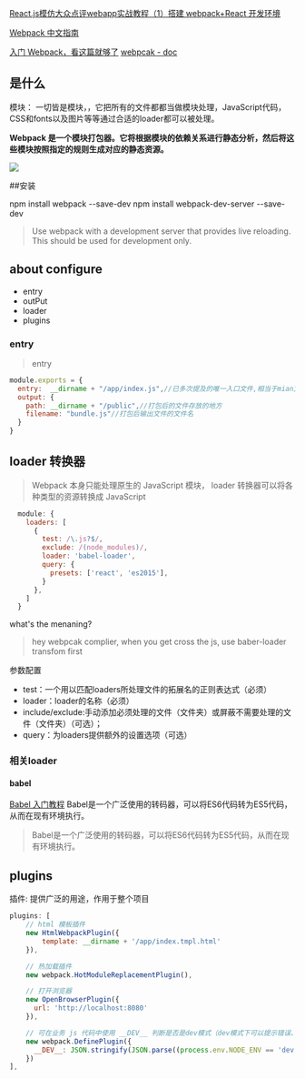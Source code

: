 
[React.js模仿大众点评webapp实战教程（1）搭建 webpack+React 开发环境](http://www.imooc.com/article/14499)

[Webpack 中文指南](http://zhaoda.net/webpack-handbook/loader.html)

[入门 Webpack，看这篇就够了](https://segmentfault.com/a/1190000006178770#articleHeader6)
[webpcak - doc](https://webpack.js.org/concepts/)



## 是什么
模块： 一切皆是模块，，它把所有的文件都都当做模块处理，JavaScript代码，CSS和fonts以及图片等等通过合适的loader都可以被处理。

**Webpack 是一个模块打包器。它将根据模块的依赖关系进行静态分析，然后将这些模块按照指定的规则生成对应的静态资源。**



![](http://ohbzayk4i.bkt.clouddn.com/17-10-31/37750049.jpg)



##安装

npm install webpack --save-dev
npm install webpack-dev-server --save-dev
> Use webpack with a development server that provides live reloading. This should be used for development only.


## about configure
- entry
- outPut
- loader
- plugins



### entry
> entry


```javascript
module.exports = {
  entry:  __dirname + "/app/index.js",//已多次提及的唯一入口文件,相当于mian文件
  output: {
    path: __dirname + "/public",//打包后的文件存放的地方
    filename: "bundle.js"//打包后输出文件的文件名
  }
}
```
##  loader  转换器
> Webpack 本身只能处理原生的 JavaScript 模块，
loader 转换器可以将各种类型的资源转换成 JavaScript


``` javascript
  module: {
    loaders: [
      {
        test: /\.js?$/,
        exclude: /(node_modules)/,
        loader: 'babel-loader',
        query: {
          presets: ['react', 'es2015'],
        }
      },
    ]
  }
```
what's the menaning?

> hey webpcak complier, when you get cross the js, use baber-loader transfom first



参数配置
- test：一个用以匹配loaders所处理文件的拓展名的正则表达式（必须）
- loader：loader的名称（必须）
- include/exclude:手动添加必须处理的文件（文件夹）或屏蔽不需要处理的文件（文件夹）（可选）；
- query：为loaders提供额外的设置选项（可选）


### 相关loader
#### babel
[Babel 入门教程](http://www.ruanyifeng.com/blog/2016/01/babel.html)
Babel是一个广泛使用的转码器，可以将ES6代码转为ES5代码，从而在现有环境执行。

> Babel是一个广泛使用的转码器，可以将ES6代码转为ES5代码，从而在现有环境执行。


## plugins
插件: 提供广泛的用途，作用于整个项目
```javascript
plugins: [
    // html 模板插件
    new HtmlWebpackPlugin({
        template: __dirname + '/app/index.tmpl.html'
    }),

    // 热加载插件
    new webpack.HotModuleReplacementPlugin(),

    // 打开浏览器
    new OpenBrowserPlugin({
      url: 'http://localhost:8080'
    }),

    // 可在业务 js 代码中使用 __DEV__ 判断是否是dev模式（dev模式下可以提示错误、测试报告等, production模式不提示）
    new webpack.DefinePlugin({
      __DEV__: JSON.stringify(JSON.parse((process.env.NODE_ENV == 'dev') || 'false'))
    })
],
```
